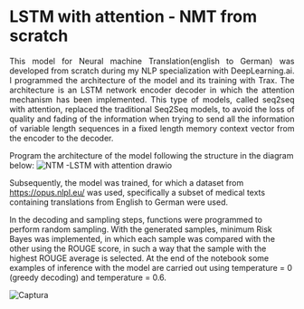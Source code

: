 # LSTM with attention - NMT from scratch
<p style='text-align: justify;'>
 This model for Neural machine Translation(english to German) was developed from scratch during my NLP specialization with DeepLearning.ai. 
I programmed the architecture of the model and its training with Trax. 
The architecture is an LSTM network encoder decoder in which the attention mechanism has been implemented.
This type of models, called seq2seq with attention, replaced the traditional Seq2Seq models, to avoid the loss of quality and fading of the information when trying to send all the information of variable length sequences in a fixed length memory context vector from the encoder to the decoder.
 
 Program the architecture of the model following the structure in the diagram below:
 ![NTM -LSTM with attention drawio](https://user-images.githubusercontent.com/76975149/154712773-aedeaa74-a77a-46d2-9a18-1f3eb299db41.png)

Subsequently, the model was trained, for which a dataset from https://opus.nlpl.eu/ was used, specifically a subset of medical texts containing translations from English to German were used.

In the decoding and sampling steps, functions were programmed to perform random sampling. With the generated samples, minimum Risk Bayes was implemented, in which each sample was compared with the other using the ROUGE score, in such a way that the sample with the highest ROUGE average is selected.
At the end of the notebook some examples of inference with the model are carried out using temperature = 0 (greedy decoding) and temperature = 0.6.</p>

![Captura](https://user-images.githubusercontent.com/76975149/154715798-d3579618-79a8-401c-8d26-252fb49521b4.PNG) 
